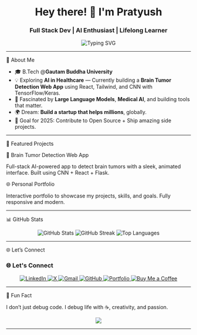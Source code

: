 <h1 align="center">Hey there! 👋 I'm Pratyush</h1>
<h3 align="center">Full Stack Dev | AI Enthusiast | Lifelong Learner</h3>

<p align="center">
 <img src="https://readme-typing-svg.herokuapp.com?font=Fira+Code&weight=600&pause=1000&center=true&vCenter=true&width=435&lines=Software+Developer+%F0%9F%92%BB;AI+%26+ML+Explorer+%F0%9F%94%8E;UI%2FUX+Designer+%F0%9F%8E%A8;Blog+Writer+%F0%9F%93%9A" alt="Typing SVG" />
</p>
  
</p>

---

 🚀 About Me

- 🎓 B.Tech @**Gautam Buddha University**
- 💡 Exploring **AI in Healthcare** — Currently building a **Brain Tumor Detection Web App** using React, Tailwind, and CNN with TensorFlow/Keras.
- 🧠 Fascinated by **Large Language Models**, **Medical AI**, and building tools that matter.
- 🌍 Dream: **Build a startup that helps millions**, globally.
- 🎯 Goal for 2025: Contribute to Open Source + Ship amazing side projects.

---

📌 Featured Projects

🧠 Brain Tumor Detection Web App

Full-stack AI-powered app to detect brain tumors with a sleek, animated interface. Built using CNN + React + Flask.

🌐 Personal Portfolio

Interactive portfolio to showcase my projects, skills, and goals. Fully responsive and modern.

---

📊 GitHub Stats

<p align="center">
  <img src="https://github-readme-stats.vercel.app/api?username=btwitsPratyush&show_icons=true&theme=react" alt="GitHub Stats" />
  <img src="https://github-readme-streak-stats.herokuapp.com/?user=btwitsPratyush&theme=react" alt="GitHub Streak" />
  <img src="https://github-readme-stats.vercel.app/api/top-langs/?username=btwitsPratyush&layout=compact&theme=react" alt="Top Languages" />
</p>

--- 

🌐 Let’s Connect 

### 🌐 Let's Connect

<p align="center">
  <a href="https://www.linkedin.com/in/pratyush-kumar-3302b0229/">
    <img src="https://img.shields.io/badge/LinkedIn-Pratyush%20Kumar-blue?style=for-the-badge&logo=linkedin" alt="LinkedIn">
  </a>
  <a href="https://twitter.com/btwitsPratyush">
    <img src="https://img.shields.io/badge/X-btwitsPratyush-black?style=for-the-badge&logo=twitter" alt="X">
  </a>
  <a href="mailto:pratyushk537@gmail.com">
    <img src="https://img.shields.io/badge/Gmail-pratyushk537@gmail.com-red?style=for-the-badge&logo=gmail" alt="Gmail">
  </a>
  <a href="https://github.com/btwitsPratyush">
    <img src="https://img.shields.io/badge/GitHub-pratyushk537-333?style=for-the-badge&logo=github" alt="GitHub">
  </a>
  <a href="https://pratyushport.vercel.app/" target="_blank">
    <img src="https://img.shields.io/badge/Portfolio-Visit%20Now-orange?style=for-the-badge&logo=firefox-browser" alt="Portfolio">
  </a>
  <a href="https://buymeacoffee.com/btwitspratyush" target="_blank">
    <img src="https://img.shields.io/badge/Buy%20Me%20a%20Coffee-support%20me-yellow?style=for-the-badge&logo=buy-me-a-coffee" alt="Buy Me a Coffee">
  </a>
</p>

---

🧩 Fun Fact

I don’t just debug code. I debug life with ☕, creativity, and passion.

<p align="center">
  <img src="https://capsule-render.vercel.app/api?type=waving&color=gradient&height=100&section=footer"/>
</p>

---

